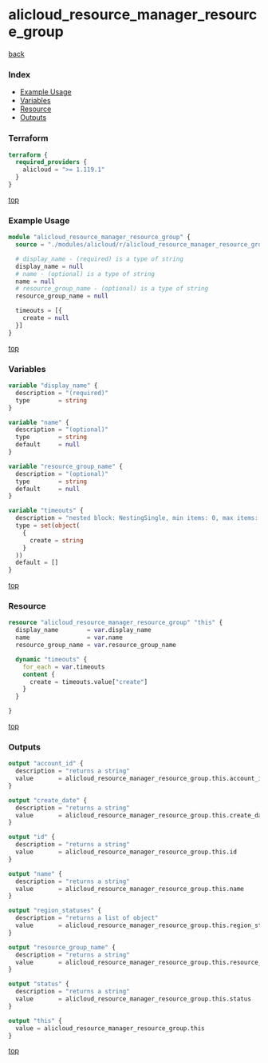 # alicloud_resource_manager_resource_group

[back](../alicloud.md)

### Index

- [Example Usage](#example-usage)
- [Variables](#variables)
- [Resource](#resource)
- [Outputs](#outputs)

### Terraform

```terraform
terraform {
  required_providers {
    alicloud = ">= 1.119.1"
  }
}
```

[top](#index)

### Example Usage

```terraform
module "alicloud_resource_manager_resource_group" {
  source = "./modules/alicloud/r/alicloud_resource_manager_resource_group"

  # display_name - (required) is a type of string
  display_name = null
  # name - (optional) is a type of string
  name = null
  # resource_group_name - (optional) is a type of string
  resource_group_name = null

  timeouts = [{
    create = null
  }]
}
```

[top](#index)

### Variables

```terraform
variable "display_name" {
  description = "(required)"
  type        = string
}

variable "name" {
  description = "(optional)"
  type        = string
  default     = null
}

variable "resource_group_name" {
  description = "(optional)"
  type        = string
  default     = null
}

variable "timeouts" {
  description = "nested block: NestingSingle, min items: 0, max items: 0"
  type = set(object(
    {
      create = string
    }
  ))
  default = []
}
```

[top](#index)

### Resource

```terraform
resource "alicloud_resource_manager_resource_group" "this" {
  display_name        = var.display_name
  name                = var.name
  resource_group_name = var.resource_group_name

  dynamic "timeouts" {
    for_each = var.timeouts
    content {
      create = timeouts.value["create"]
    }
  }

}
```

[top](#index)

### Outputs

```terraform
output "account_id" {
  description = "returns a string"
  value       = alicloud_resource_manager_resource_group.this.account_id
}

output "create_date" {
  description = "returns a string"
  value       = alicloud_resource_manager_resource_group.this.create_date
}

output "id" {
  description = "returns a string"
  value       = alicloud_resource_manager_resource_group.this.id
}

output "name" {
  description = "returns a string"
  value       = alicloud_resource_manager_resource_group.this.name
}

output "region_statuses" {
  description = "returns a list of object"
  value       = alicloud_resource_manager_resource_group.this.region_statuses
}

output "resource_group_name" {
  description = "returns a string"
  value       = alicloud_resource_manager_resource_group.this.resource_group_name
}

output "status" {
  description = "returns a string"
  value       = alicloud_resource_manager_resource_group.this.status
}

output "this" {
  value = alicloud_resource_manager_resource_group.this
}
```

[top](#index)